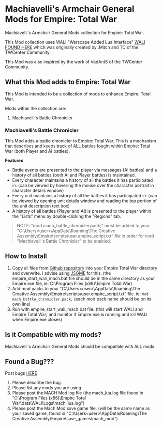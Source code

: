 # Machiavelli's Armchair General Mods for Empire: Total War
Machiavelli's Armchair General Mods collection for Empire: Total War.

This Mod collection uses WALI "Warscape Added Lua Interface" [WALI FOUND HERE](http://www.twcenter.net/forums/showthread.php?604949-W-A-L-I) which was originally created by .Mitch and TC of the TWCenter Community.

This Mod was also inspired by the work of VadAntS of the TWCenter Community.

## What this Mod adds to Empire: Total War
This Mod is intended to be a collection of mods to enhance Empire: Total War.

Mods within the collection are:
1. Machiavelli's Battle Chronicler

### Machiavelli's Battle Chronicler
This Mod adds a battle chronicler to Empire: Total War. This is a mechanism that describes and keeps track of ALL battles fought within Empire: Total War (both Player and AI battles). 

**Features**

* Battle events are presented to the player via messages (AI battles) and a history of all battles (both AI and Player battles) is maintained.
* Every character maintains a history of all the battles it has participated in.
    (can be viewed by hovering the mouse over the character portrait in character details window)
* Every unit maintains a history of all the battles it has participated in.
    (can be viewed by opening unit details window and reading the top portion of the unit description text box)
* A history of all battles (Player and AI) is presented to the player within the "Lists" menu by double-clicking the "Regions" tab. 

> NOTE: "mod mach_battle_chronicler.pack;" must be added to your "C:\Users\<user>\AppData\Roaming\The Creative Assembly\Empire\scripts\user.empire_script.txt" file in order for mod "Machiavelli's Battle Chronicler" to be enabled.


## How to Install
1. Copy all files from [Github repository](https://github.com/szmania/MACH_armchair_general_mods/releases) into your Empire Total War directory and overwrite. I advise using [JSGME](https://www.filecroco.com/download-jsgme/) for this. (the empire_start_wali_mach.bat file should be in the same directory as your Empire.exe file, ie: C:\Program Files (x86)\Empire Total War)
2. Add mod packs to your "C:\Users\<user>\AppData\Roaming\The Creative Assembly\Empire\scripts\user.empire_script.txt" file.
ie:
```mod mach_battle_chronicler.pack;```
(each mod pack name should be on its own line)
3. Run with empire_start_wali_mach.bat file. (this will start WALI and Empire Total War; and monitor if Empire.exe is running and kill WALI when Empire.exe closes)


## Is it Compatible with my mods?
Machiavelli's Armchair General Mods should be compatible with ALL mods.


## Found a Bug???
Post bugs [HERE](https://github.com/szmania/MACH_armchair_general_mods/issues)

1. Please describe the bug.
2. Please list any mods you are using.
3. Please post the MACH Mod log file (the mach_lua.log file found in "C:\Program Files (x86)\Empire Total War\data\WALI\Logs\mach_lua.log")
4. Please post the Mach Mod save game file. (will be the same name as your saved game, found in "C:\Users\<user>\AppData\Roaming\The Creative Assembly\Empire\save_games\mach_mod\")
